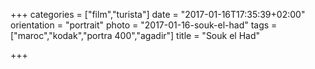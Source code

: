 +++
categories = ["film","turista"]
date = "2017-01-16T17:35:39+02:00"
orientation = "portrait"
photo = "2017-01-16-souk-el-had"
tags = ["maroc","kodak","portra 400","agadir"]
title = "Souk el Had"

+++
